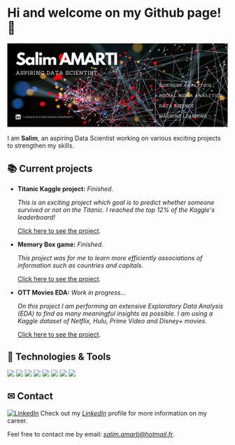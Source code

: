 # Hi and welcome on my Github page! 👋

![Header](Readme_header.png)

I am **Salim**, an aspiring Data Scientist working on various exciting projects to strengthen my skills.

## &#128218; Current projects

- **Titanic Kaggle project:** *Finished*.

    *This is an exciting project which goal is to predict whether someone survived or not on the Titanic. I reached the top 12% of the Kaggle's leaderboard!*


    [Click here to see the project](https://github.com/SalimAmarti/Titanic_Project).

- **Memory Box game:** *Finished*.

    *This project was for me to learn more efficiently associations of information such as countries and capitals.*

    [Click here to see the project](https://github.com/SalimAmarti/Memory-Box).

- **OTT Movies EDA:** *Work in progress...*
    
    *On this project I am performing an extensive Exploratory Data Analysis (EDA) to find as many meaningful insights as possible. I am using a Kaggle dataset of Netflix, Hulu, Prime Video and Disney+ movies.*

    [Click here to see the project](https://github.com/SalimAmarti/OTT_movies_Project).

## 🔧 Technologies & Tools

![](https://img.shields.io/badge/Code-Python-informational?style=flat&logo=python&logoColor=white&color=c6c90c)
![](https://img.shields.io/badge/Visualization-Power_BI-informational?style=flat&logo=power-bi&logoColor=white&color=c6c90c)
![](https://img.shields.io/badge/Visualization-Tableau-informational?style=flat&logo=tableau&logoColor=white&color=c6c90c)
![](https://img.shields.io/badge/Code-SQL-informational?style=flat&logo=mysql&logoColor=white&color=c6c90c)
![](https://img.shields.io/badge/Code-HTML-informational?style=flat&logo=html5&logoColor=white&color=c6c90c)
![](https://img.shields.io/badge/Version_control-Git-informational?style=flat&logo=git&logoColor=white&color=c6c90c)
![](https://img.shields.io/badge/Tools-Excel-informational?style=flat&logo=microsoft-excel&logoColor=white&color=c6c90c)
![](https://img.shields.io/badge/Tools-Powerpoint-informational?style=flat&logo=microsoft-powerpoint&logoColor=white&color=c6c90c)

## &#9993; Contact

[![LinkedIn][3.2]][3] Check out my [*LinkedIn*](https://www.linkedin.com/in/salimamarti/) profile for more information on my career.

Feel free to contact me by email: *salim.amarti@hotmail.fr*.

[3.2]: https://raw.githubusercontent.com/MartinHeinz/MartinHeinz/master/linkedin-3-16.png (LinkedIn icon without padding)
[3]: https://www.linkedin.com/in/salimamarti/

